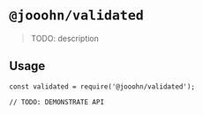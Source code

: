 # `@jooohn/validated`

> TODO: description

## Usage

```
const validated = require('@jooohn/validated');

// TODO: DEMONSTRATE API
```
